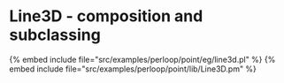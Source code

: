 # Line3D - composition and subclassing

{% embed include file="src/examples/perloop/point/eg/line3d.pl" %}
{% embed include file="src/examples/perloop/point/lib/Line3D.pm" %}


